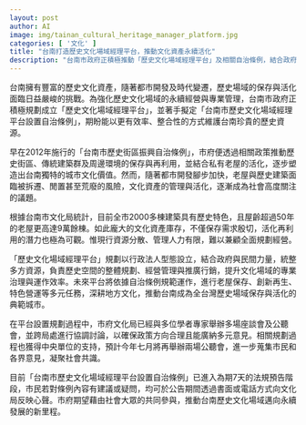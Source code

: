 ```yaml
---
layout: post
author: AI
image: img/tainan_cultural_heritage_manager_platform.jpg
categories: [ '文化' ]
title: "台南打造歷史文化場域經理平台，推動文化資產永續活化"
description: "台南市政府正積極推動「歷史文化場域經理平台」及相關自治條例，結合政府與民間力量，整合2000多棟歷史建築與9萬餘棟老屋的保存與再生資源，提升專業治理與運作效率。透過跨部門協調、公聽會徵集多元意見，期望促進台南歷史文化資產的永續發展，打造全台典範城市。"
---
```

台南擁有豐富的歷史文化資產，隨著都市開發及時代變遷，歷史場域的保存與活化面臨日益嚴峻的挑戰。為強化歷史文化場域的永續經營與專業管理，台南市政府正積極規劃成立「歷史文化場域經理平台」，並著手擬定「台南市歷史文化場域經理平台設置自治條例」，期盼能以更有效率、整合性的方式維護台南珍貴的歷史資源。

早在2012年施行的「台南市歷史街區振興自治條例」，市府便透過相關政策推動歷史街區、傳統建築群及周邊環境的保存與再利用，並結合私有老屋的活化，逐步塑造出台南獨特的城市文化價值。然而，隨著都市開發腳步加快，老屋與歷史建築面臨被拆遷、閒置甚至荒廢的風險，文化資產的管理與活化，逐漸成為社會高度關注的議題。

根據台南市文化局統計，目前全市2000多棟建築具有歷史特色，且屋齡超過50年的老屋更高達9萬餘棟。如此龐大的文化資產庫存，不僅保存需求殷切，活化再利用的潛力也極為可觀。惟現行資源分散、管理人力有限，難以兼顧全面規劃經營。

「歷史文化場域經理平台」規劃以行政法人型態設立，結合政府與民間力量，統整多方資源，負責歷史空間的整體規劃、經營管理與推廣行銷，提升文化場域的專業治理與運作效率。未來平台將依據自治條例規範運作，進行老屋保存、創新再生、特色營運等多元任務，深耕地方文化，推動台南成為全台灣歷史場域保存與活化的典範城市。

在平台設置規劃過程中，市府文化局已經與多位學者專家舉辦多場座談會及公聽會，並跨局處進行協調討論，以確保政策方向合理且能廣納多元意見。相關規劃過程也獲得中央單位的支持，預計今年七月將再舉辦兩場公聽會，進一步蒐集市民和各界意見，凝聚社會共識。

目前「台南市歷史文化場域經理平台設置自治條例」已進入為期7天的法規預告階段，市民若對條例內容有建議或疑問，均可於公告期間透過書面或電話方式向文化局反映心聲。市府期望藉由社會大眾的共同參與，推動台南歷史文化場域邁向永續發展的新里程。